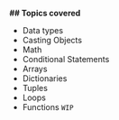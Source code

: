 **## Topics covered**
* Data types
* Casting Objects
* Math
* Conditional Statements
* Arrays
* Dictionaries
* Tuples
* Loops
* Functions
```WIP```
